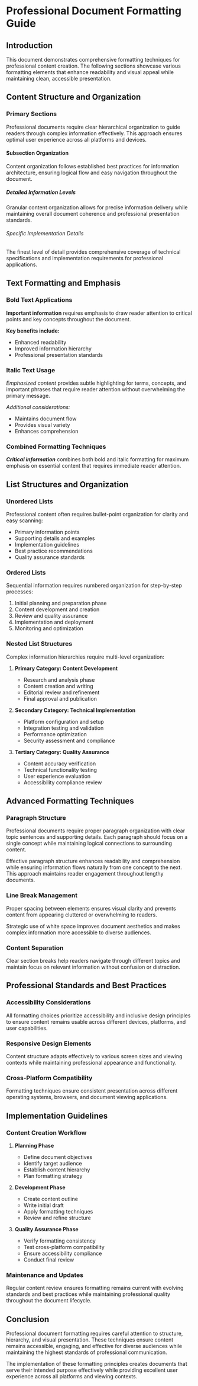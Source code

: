 # Professional Document Formatting Guide

## Introduction

This document demonstrates comprehensive formatting techniques for professional content creation. The following sections showcase various formatting elements that enhance readability and visual appeal while maintaining clean, accessible presentation.

## Content Structure and Organization

### Primary Sections

Professional documents require clear hierarchical organization to guide readers through complex information effectively. This approach ensures optimal user experience across all platforms and devices.

#### Subsection Organization

Content organization follows established best practices for information architecture, ensuring logical flow and easy navigation throughout the document.

##### Detailed Information Levels

Granular content organization allows for precise information delivery while maintaining overall document coherence and professional presentation standards.

###### Specific Implementation Details

The finest level of detail provides comprehensive coverage of technical specifications and implementation requirements for professional applications.

## Text Formatting and Emphasis

### Bold Text Applications

**Important information** requires emphasis to draw reader attention to critical points and key concepts throughout the document.

**Key benefits include:**
- Enhanced readability
- Improved information hierarchy
- Professional presentation standards

### Italic Text Usage

*Emphasized content* provides subtle highlighting for terms, concepts, and important phrases that require reader attention without overwhelming the primary message.

*Additional considerations:*
- Maintains document flow
- Provides visual variety
- Enhances comprehension

### Combined Formatting Techniques

***Critical information*** combines both bold and italic formatting for maximum emphasis on essential content that requires immediate reader attention.

## List Structures and Organization

### Unordered Lists

Professional content often requires bullet-point organization for clarity and easy scanning:

- Primary information points
- Supporting details and examples
- Implementation guidelines
- Best practice recommendations
- Quality assurance standards

### Ordered Lists

Sequential information requires numbered organization for step-by-step processes:

1. Initial planning and preparation phase
2. Content development and creation
3. Review and quality assurance
4. Implementation and deployment
5. Monitoring and optimization

### Nested List Structures

Complex information hierarchies require multi-level organization:

1. **Primary Category: Content Development**
   - Research and analysis phase
   - Content creation and writing
   - Editorial review and refinement
   - Final approval and publication

2. **Secondary Category: Technical Implementation**
   - Platform configuration and setup
   - Integration testing and validation
   - Performance optimization
   - Security assessment and compliance

3. **Tertiary Category: Quality Assurance**
   - Content accuracy verification
   - Technical functionality testing
   - User experience evaluation
   - Accessibility compliance review

## Advanced Formatting Techniques

### Paragraph Structure

Professional documents require proper paragraph organization with clear topic sentences and supporting details. Each paragraph should focus on a single concept while maintaining logical connections to surrounding content.

Effective paragraph structure enhances readability and comprehension while ensuring information flows naturally from one concept to the next. This approach maintains reader engagement throughout lengthy documents.

### Line Break Management

Proper spacing between elements ensures visual clarity and prevents content from appearing cluttered or overwhelming to readers.

Strategic use of white space improves document aesthetics and makes complex information more accessible to diverse audiences.

### Content Separation

Clear section breaks help readers navigate through different topics and maintain focus on relevant information without confusion or distraction.

## Professional Standards and Best Practices

### Accessibility Considerations

All formatting choices prioritize accessibility and inclusive design principles to ensure content remains usable across different devices, platforms, and user capabilities.

### Responsive Design Elements

Content structure adapts effectively to various screen sizes and viewing contexts while maintaining professional appearance and functionality.

### Cross-Platform Compatibility

Formatting techniques ensure consistent presentation across different operating systems, browsers, and document viewing applications.

## Implementation Guidelines

### Content Creation Workflow

1. **Planning Phase**
   - Define document objectives
   - Identify target audience
   - Establish content hierarchy
   - Plan formatting strategy

2. **Development Phase**
   - Create content outline
   - Write initial draft
   - Apply formatting techniques
   - Review and refine structure

3. **Quality Assurance Phase**
   - Verify formatting consistency
   - Test cross-platform compatibility
   - Ensure accessibility compliance
   - Conduct final review

### Maintenance and Updates

Regular content review ensures formatting remains current with evolving standards and best practices while maintaining professional quality throughout the document lifecycle.

## Conclusion

Professional document formatting requires careful attention to structure, hierarchy, and visual presentation. These techniques ensure content remains accessible, engaging, and effective for diverse audiences while maintaining the highest standards of professional communication.

The implementation of these formatting principles creates documents that serve their intended purpose effectively while providing excellent user experience across all platforms and viewing contexts.